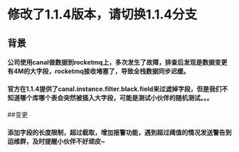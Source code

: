 # 修改了1.1.4版本，请切换1.1.4分支

## 背景
#### 公司使用canal做数据到rocketmq上，多次发生了故障，排查后发现是数据变更有4M的大字段，rocketmq接收堵塞了，导致全栈数据同步迟缓。
#### 官方在1.1.4提供了canal.instance.filter.black.field来过滤掉字段，但是我们不知道哪个库哪个表会突然被插入大字段，可能是测试小伙伴的随机测试。。。
##变更
#### 添加字段的长度限制，超过截取，增加报警功能，遇到超过阈值的情况发送警告到运维群，及时提醒小伙伴不好顽皮~
